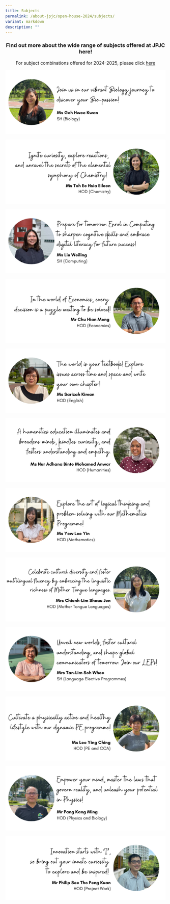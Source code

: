 ```yaml
---
title: Subjects
permalink: /about-jpjc/open-house-2024/subjects/
variant: markdown
description: ""
---
```

<div align="justify">
<h3><center>Find out more about the wide range of subjects offered at JPJC here!</center></h3>
	
<p></p><center>For subject combinations offered for 2024-2025, please click <a href="https://www.jpjc.moe.edu.sg/about/subject-combination/">here</a></center><p></p>


	
<a href="https://www.jpjc.moe.edu.sg/mathematics-and-sciences/biology/"><img src="/images/Open%20house%202024/Subjects/1_Biology.png"></a>

<a href="https://www.jpjc.moe.edu.sg/mathematics-and-sciences/chemistry/"><img src="/images/Open%20house%202024/Subjects/2_Chemistry.png"></a>
	
<a href="https://www.jpjc.moe.edu.sg/mathematics-and-sciences/computing/"><img src="/images/Open%20house%202024/Subjects/3_Computing.png"></a>

<a href="https://www.jpjc.moe.edu.sg/humanities-and-the-arts/economics/"><img src="/images/Open%20house%202024/Subjects/4_Economics.png"></a>
	
<a href="https://www.jpjc.moe.edu.sg/knowledge-skills/general-paper/"><img src="/images/Open%20house%202024/Subjects/5_English.png"></a>	

<a href="https://www.jpjc.moe.edu.sg/humanities-and-the-arts/"><img src="/images/Open%20house%202024/Subjects/6_Humanities.png"></a>	

<a href="https://www.jpjc.moe.edu.sg/mathematics-and-sciences/math/"><img src="/images/Open%20house%202024/Subjects/7_Mathematics.png"></a>

<a href="https://www.jpjc.moe.edu.sg/languages/"><img src="/images/Open%20house%202024/Subjects/8_Mother_Tongue_Languages.png"></a>
	
<a href="https://www.jpjc.moe.edu.sg/language-elective-programmes/"><img src="/images/Open%20house%202024/Subjects/9_LEP.png"></a>	

<a href="https://www.jpjc.moe.edu.sg/physical-education/"><img src="/images/Open%20house%202024/Subjects/10_PE.png"></a>	

<a href="https://www.jpjc.moe.edu.sg/mathematics-and-sciences/physics/"><img src="/images/Open%20house%202024/Subjects/11_Physics.png"></a>	

<a href="https://www.jpjc.moe.edu.sg/knowledge-skills/project-work/"><img src="/images/Open%20house%202024/Subjects/12_PW.png"></a>	
	
	
</div>